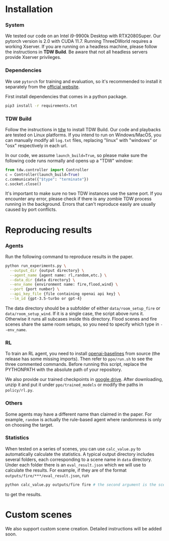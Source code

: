 # Installation

### System
We tested our code on an Intel i9-9900k Desktop with RTX2080Super. Our pytorch version is 2.0 with CUDA 11.7. Running ThreeDWorld requires a working Xserver. If you are running on a headless machine, please follow the instructions in **TDW Build**. Be aware that not all headless servers provide Xserver privileges.

### Dependencies

We use `pytorch` for training and evaluation, so it's recommended to install it separately from the [official website](https://pytorch.org/).

First install dependencies that comes in a python package.
```bash
pip3 install -r requirements.txt
```

### TDW Build

Follow the instructions in [tdw](https://github.com/threedworld-mit/tdw) to install TDW Build. Our code and playbacks are tested on Linux platforms. If you intend to run on Windows/MacOS, you can manually modify all `log.txt` files, replacing "linux" with "windows" or "osx" respectively in each url.

In our code, we assume `launch_build=True`, so please make sure the following code runs normally and opens up a "TDW" window:
```python
from tdw.controller import Controller
c = Controller(launch_build=True)
c.communicate({"$type": "terminate"})
c.socket.close()
```

It's important to make sure no two TDW instances use the same port. If you encounter any error, please check if there is any zombie TDW process running in the background. Errors that can't reproduce easily are usually caused by port conflicts.

# Reproducing results

### Agents
Run the following command to reproduce results in the paper.

```bash
python run_experiments.py \
  --output_dir {output directory} \
  --agent_name {agent name: rl,random,etc.} \
  --data_dir {data directory} \
  --env_name {environment name: fire,flood,wind} \
  --port {port number} \
  --api_key_file {file containing openai api key} \
  --lm_id {gpt-3.5-turbo or gpt-4}
```

The data directory should be a subfolder of either `data/room_setup_fire` or `data/room_setup_wind`. If it is a single case, the script above runs it. Otherwise it runs all subcases inside this directory. Flood scenes and fire scenes share the same room setups, so you need to specify which type in `--env_name`.

### RL

To train an RL agent, you need to install [openai-baselines](https://github.com/openai/baselines) from source (the release has some missing imports). Then refer to `ppo/run.sh` to see the three commented commands. Before running this script, replace the PYTHONPATH with the absolute path of your repository.

We also provide our trained checkpoints in [google drive](https://drive.google.com/file/d/12Y1trqosOP5BPuZJt4ebxHBDxQKpMaLf/view?usp=sharing). After downloading, unzip it and put it under `ppo/trained_models` or modify the paths in `policy/rl.py`.

### Others
Some agents may have a different name than claimed in the paper. For example, `random` is actually the rule-based agent where randomness is only on choosing the target.

### Statistics

When tested on a series of scenes, you can use `calc_value.py` to automatically calculate the statistics. A typical output directory includes several folders, each corresponding to a scene name in `data` directory. Under each folder there is an `eval_result.json` which we will use to calculate the results. For example, if they are of the format `outputs/fire/***/eval_result.json`, run
```bash
python calc_value.py outputs/fire fire # the second argument is the scene name
``` 
to get the results.

# Custom scenes

We also support custom scene creation. Detailed instructions will be added soon.
